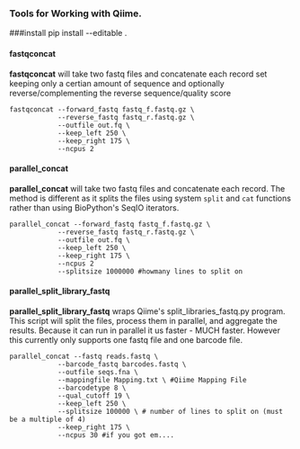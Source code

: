 ### Tools for Working with Qiime.


###install
pip install --editable .


#### fastqconcat
**fastqconcat** will take two fastq files and concatenate each record set keeping only a certian amount of sequence and
optionally reverse/complementing the reverse sequence/quality score

```[bash]
fastqconcat --forward_fastq fastq_f.fastq.gz \
            --reverse_fastq fastq_r.fastq.gz \
            --outfile out.fq \
            --keep_left 250 \
            --keep_right 175 \
            --ncpus 2
```

#### parallel_concat
**parallel_concat** will take two fastq files and concatenate each record. The method is different as it splits
 the files using system `split` and `cat` functions rather than using BioPython's SeqIO iterators.
```[bash]
parallel_concat --forward_fastq fastq_f.fastq.gz \
            --reverse_fastq fastq_r.fastq.gz \
            --outfile out.fq \
            --keep_left 250 \
            --keep_right 175 \
            --ncpus 2
            --splitsize 1000000 #howmany lines to split on
```

#### parallel_split_library_fastq
**parallel_split_library_fastq** wraps Qiime's split_libraries_fastq.py program. This script will split the files,
process them in parallel, and aggregate the results. Because it can run in parallel it us faster - MUCH faster.
However this currently only supports one fastq file and one barcode file.

```[bash]
parallel_concat --fastq reads.fastq \
            --barcode_fastq barcodes.fastq \
            --outfile seqs.fna \
            --mappingfile Mapping.txt \ #Qiime Mapping File
            --barcodetype 8 \
            --qual_cutoff 19 \
            --keep_left 250 \
            --splitsize 100000 \ # number of lines to split on (must be a multiple of 4)
            --keep_right 175 \
            --ncpus 30 #if you got em....
```
